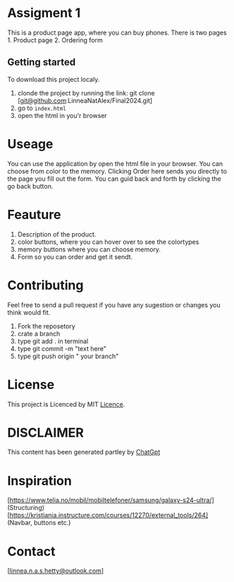 # Assigment 1 
This is a product page app, where you can buy phones. There is two pages
    1. Product page
    2. Ordering form

## Getting started
To download this project localy.
1. clonde the project by running the link: git clone [git@github.com:LinneaNatAlex/Final2024.git] 
2. go to `index.html`
3. open the html in you'r browser

# Useage
You can use the application by open the html file in your browser.
You can choose from color to the memory. Clicking Order here sends you directly to the page you fill out the form. You can guid back and forth by clicking the go back button.


# Feauture
1. Description of the product.
2. color buttons, where you can hover over to see the colortypes
3. memory buttons where you can choose memory.
4. Form so you can order and get it sendt.

# Contributing 
Feel free to send a pull request if you have any sugestion or changes you think would fit.
1. Fork the reposetory
2. crate a branch
3. type git add . in terminal
4. type git commit -m "text here"
5. type git push origin " your branch"

# License
This project is Licenced by MIT [Licence](LICENCE).

# DISCLAIMER
This content has been generated partley by [ChatGpt](https://chatgpt.com/)

# Inspiration
[https://www.telia.no/mobil/mobiltelefoner/samsung/galaxy-s24-ultra/] (Structuring)
[https://kristiania.instructure.com/courses/12270/external_tools/264] (Navbar, buttons etc.)


# Contact 
[linnea.n.a.s.hetty@outlook.com]
